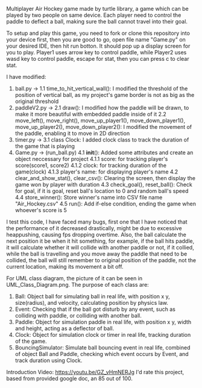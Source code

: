 Multiplayer Air Hockey game made by turtle library, a game which can be played by two people on same device. Each player need to control the paddle to deflect a ball, making sure the ball cannot travel into their goal.

To setup and play this game, you need to fork or clone this repository into your device first, then you are good to go, open file name "Game.py" on your desired IDE, then hit run botton.
It should pop up a display screen for you to play. Player1 uses arrow key to control paddle, while Player2 uses wasd key to control paddle, escape for stat, then you can press c to clear stat.

I have modified:
1. ball.py ->
   1.1 time_to_hit_vertical_wall(): I modified the threshold of the position of vertical ball, as my project's game border is not as big as the original threshold
2. paddleV2.py ->
   2.1 draw(): I modified how the paddle will be drawn, to make it more beautiful with embedded paddle inside of it
   2.2 move_left(), move_right(), move_up_player1(), move_down_player1(), move_up_player2(), move_down_player2(): I modified the movement of the paddle, enabling it to move in 2D direction
3. timer.py ->
   3.1 class Clock: I added clock class to track the duration of the game that is playing
4. Game.py -> (run_ball.py)
   4.1 __init__(): Added some attributes and create an object neccessary for project
      4.1.1 score: for tracking player's score(score1, score2)
      4.1.2 clock: for tracking duration of the game(clock)
      4.1.3 player's name: for displaying player's name
   4.2 clear_and_show_stat(), clear_csv(): Clearing the screen, then display the game won by player with duration
   4.3 check_goal(), reset_ball(): Check for goal, if it is goal, reset ball's location to 0 and random ball's speed
   4.4 store_winner(): Store winner's name into CSV file name "Air_Hockey.csv"
   4.5 run(): Add if-else condition, ending the game when whoever's score is 5

I test this code, I have faced many bugs, first one that I have noticed that the performance of it decreased drastically, might be due to excessive heappushing, causing fps dropping overtime. Also, the ball calculate the next position it be when it hit something, for example, if the ball hits paddle, it will calculate whether it will collide with another paddle or not, if it collied, while the ball is travelling and you move away the paddle that need to be collided, the ball will still remember to original position of the paddle, not the current location, making its movement a bit off.

For UML class diagram, the picture of it can be seen in UML_Class_Diagram.png.
The purpose of each class are:
1. Ball: Object ball for simulating ball in real life, with position x y, size(radius), and velocity, calculating position by physics law.
2. Event: Checking that if the ball got disturb by any event, such as colliding with paddle, or colliding with another ball.
3. Paddle: Object for simulation paddle in real life, with position x y, width and height, acting as a deflector of ball.
4. Clock: Object for simulation clock or timer in real life, tracking duration of the game.
5. BouncingSimulator: Simulate ball bouncing event in real life, combined of object Ball and Paddle, checking which event occurs by Event, and track duration using Clock.
   
Introduction Video: https://youtu.be/GZ_vHmNERJg
I'd rate this project, based from provided google doc, an 85 out of 100.
